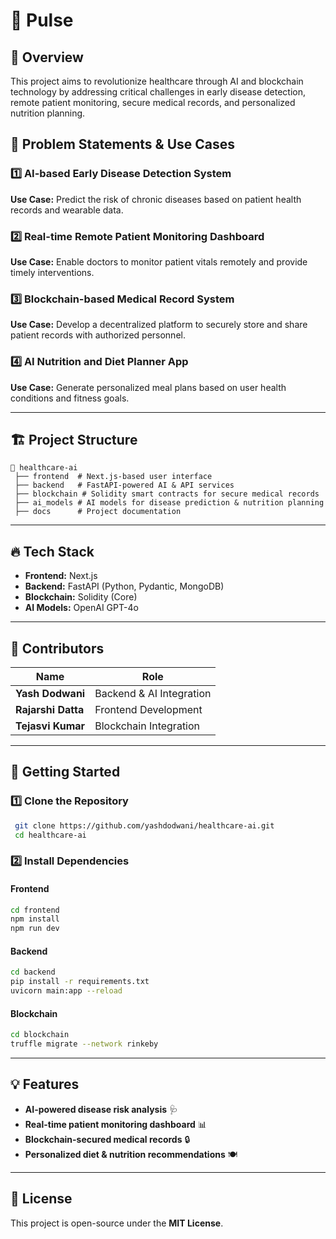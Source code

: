 # 🏥 Pulse 

## 🚀 Overview
This project aims to revolutionize healthcare through AI and blockchain technology by addressing critical challenges in early disease detection, remote patient monitoring, secure medical records, and personalized nutrition planning.

## 📌 Problem Statements & Use Cases

### 1️⃣ AI-based Early Disease Detection System
**Use Case:** Predict the risk of chronic diseases based on patient health records and wearable data.

### 2️⃣ Real-time Remote Patient Monitoring Dashboard
**Use Case:** Enable doctors to monitor patient vitals remotely and provide timely interventions.

### 3️⃣ Blockchain-based Medical Record System
**Use Case:** Develop a decentralized platform to securely store and share patient records with authorized personnel.

### 4️⃣ AI Nutrition and Diet Planner App
**Use Case:** Generate personalized meal plans based on user health conditions and fitness goals.

---

## 🏗️ Project Structure

```
📂 healthcare-ai
 ├── frontend  # Next.js-based user interface
 ├── backend   # FastAPI-powered AI & API services
 ├── blockchain # Solidity smart contracts for secure medical records
 ├── ai_models # AI models for disease prediction & nutrition planning
 ├── docs      # Project documentation
```

---

## 🔥 Tech Stack

- **Frontend:** Next.js
- **Backend:** FastAPI (Python, Pydantic, MongoDB)
- **Blockchain:** Solidity (Core)
- **AI Models:** OpenAI GPT-4o

---

## 👥 Contributors

| Name            | Role                          |
|----------------|------------------------------|
| **Yash Dodwani** | Backend & AI Integration    |
| **Rajarshi Datta** | Frontend Development       |
| **Tejasvi Kumar** | Blockchain Integration     |

---

## 🚀 Getting Started

### 1️⃣ Clone the Repository
```bash
 git clone https://github.com/yashdodwani/healthcare-ai.git
 cd healthcare-ai
```

### 2️⃣ Install Dependencies
#### Frontend
```bash
cd frontend
npm install
npm run dev
```

#### Backend
```bash
cd backend
pip install -r requirements.txt
uvicorn main:app --reload
```

#### Blockchain
```bash
cd blockchain
truffle migrate --network rinkeby
```

---

## 💡 Features
- **AI-powered disease risk analysis** 🩺
- **Real-time patient monitoring dashboard** 📊
- **Blockchain-secured medical records** 🔒
- **Personalized diet & nutrition recommendations** 🍽️
---

## 📜 License
This project is open-source under the **MIT License**.

